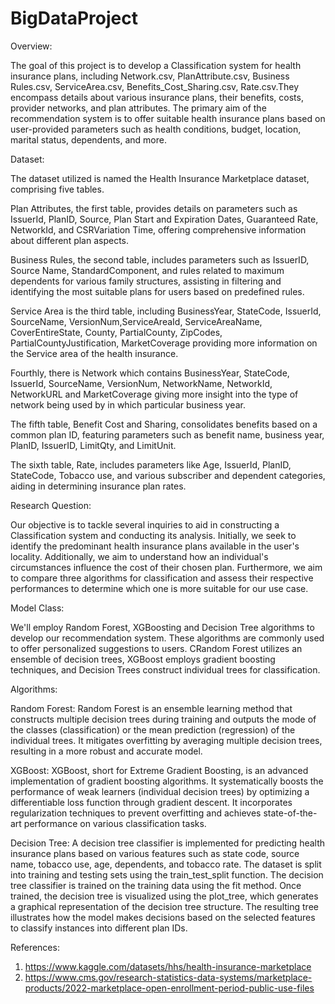 # BigDataProject

Overview:

The goal of this project is to develop a Classification system for health insurance plans, including Network.csv, PlanAttribute.csv, Business Rules.csv, ServiceArea.csv, Benefits_Cost_Sharing.csv, Rate.csv.They encompass details about various insurance plans, their benefits, costs, provider networks, and plan attributes. The primary aim of the recommendation system is to offer suitable health insurance plans based on user-provided parameters such as health conditions, budget, location, marital status, dependents, and more.

Dataset:

The dataset utilized is named the Health Insurance Marketplace dataset, comprising five tables.


Plan Attributes, the first table, provides details on parameters such as IssuerId, PlanID, Source, Plan Start and Expiration Dates, Guaranteed Rate, NetworkId, and CSRVariation Time, offering comprehensive information about different plan aspects.

Business Rules, the second table, includes parameters such as IssuerID, Source Name, StandardComponent, and rules related to maximum dependents for various family structures, assisting in filtering and identifying the most suitable plans for users based on predefined rules.

Service Area is the third table, including BusinessYear, StateCode, IssuerId, SourceName, VersionNum,ServiceAreaId, ServiceAreaName, CoverEntireState, County, PartialCounty, ZipCodes, PartialCountyJustification, MarketCoverage providing more information on the Service area of the health insurance.

Fourthly, there is Network which contains BusinessYear, StateCode, IssuerId, SourceName, VersionNum, NetworkName, NetworkId, NetworkURL  and MarketCoverage giving more insight into the type of network being used by in which particular business year.

The fifth table, Benefit Cost and Sharing, consolidates benefits based on a common plan ID, featuring parameters such as benefit name, business year, PlanID, IssuerID, LimitQty, and LimitUnit.

The sixth table, Rate, includes parameters like Age, IssuerId, PlanID, StateCode, Tobacco use, and various subscriber and dependent categories, aiding in determining insurance plan rates.



Research Question:

Our objective is to tackle several inquiries to aid in constructing a Classification system and conducting its analysis. Initially, we seek to identify the predominant health insurance plans available in the user's locality. Additionally, we aim to understand how an individual's circumstances influence the cost of their chosen plan. Furthermore, we aim to compare three algorithms for classification and assess their respective performances to determine which one is more suitable for our use case.

Model Class:

We'll employ Random Forest, XGBoosting and Decision Tree algorithms to develop our recommendation system. These algorithms are commonly used to offer personalized suggestions to users. CRandom Forest utilizes an ensemble of decision trees, XGBoost employs gradient boosting techniques, and Decision Trees construct individual trees for classification.

Algorithms:

Random Forest: 
Random Forest is an ensemble learning method that constructs multiple decision trees during training and outputs the mode of the classes (classification) or the mean prediction (regression) of the individual trees. It mitigates overfitting by averaging multiple decision trees, resulting in a more robust and accurate model.

XGBoost: XGBoost, short for Extreme Gradient Boosting, is an advanced implementation of gradient boosting algorithms. It systematically boosts the performance of weak learners (individual decision trees) by optimizing a differentiable loss function through gradient descent. It incorporates regularization techniques to prevent overfitting and achieves state-of-the-art performance on various classification tasks.

Decision Tree:
A decision tree classifier is implemented for predicting health insurance plans based on various features such as state code, source name, tobacco use, age, dependents, and tobacco rate. The dataset is split into training and testing sets using the train_test_split function. The decision tree classifier is trained on the training data using the fit method. Once trained, the decision tree is visualized using the plot_tree, which generates a graphical representation of the decision tree structure. The resulting tree illustrates how the model makes decisions based on the selected features to classify instances into different plan IDs.

References:

1. https://www.kaggle.com/datasets/hhs/health-insurance-marketplace
2. https://www.cms.gov/research-statistics-data-systems/marketplace-products/2022-marketplace-open-enrollment-period-public-use-files


